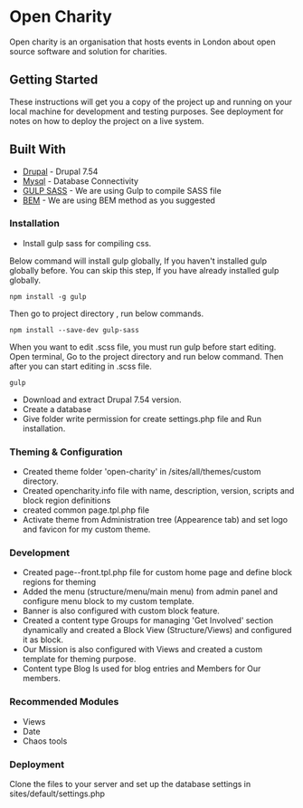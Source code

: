 # Open Charity

Open charity is an organisation that hosts events in London about open source software and solution for charities.

## Getting Started

These instructions will get you a copy of the project up and running on your local machine for development and testing purposes. See deployment for notes on how to deploy the project on a live system.

## Built With

* [Drupal](https://www.drupal.org/) - Drupal 7.54
* [Mysql](https://www.mysql.com/) - Database Connectivity
* [GULP SASS](https://www.npmjs.com/package/gulp-sass) - We are using Gulp to compile SASS file
* [BEM](http://getbem.com/introduction/) - We are using BEM method as you suggested



### Installation

* Install gulp sass for compiling css.

Below command will install gulp globally, If you haven't installed gulp globally before. You can skip this step, If you have already installed gulp globally.

```
npm install -g gulp 
```

Then go to project directory , run below commands.

```
npm install --save-dev gulp-sass
```

When you want to edit .scss file, you must run gulp before start editing. Open terminal, Go to the project directory and run below command. Then after you can start editing in .scss file.

```
gulp
```


* Download and extract Drupal 7.54 version.
* Create a database 
* Give folder write permission for create settings.php file and Run installation.


### Theming & Configuration

* Created theme folder 'open-charity' in /sites/all/themes/custom directory.
* Created opencharity.info file with name, description, version, scripts and block region definitions
* created common page.tpl.php file  
* Activate theme from Administration tree (Appearence tab) and set logo and favicon for my custom theme.

### Development

* Created page--front.tpl.php file for custom home page and define block regions for theming
* Added the menu (structure/menu/main menu) from admin panel and configure menu block to my custom template.
* Banner is also configured with custom block feature.
* Created a content type Groups for managing 'Get Involved' section dynamically and created a Block View (Structure/Views) and configured it as block.
* Our Mission is also configured with Views and created a custom template for theming purpose.
* Content type Blog Is used for blog entries and Members for Our members.

### Recommended Modules

* Views
* Date
* Chaos tools


### Deployment

Clone the files to your server and set up the database settings in sites/default/settings.php 




